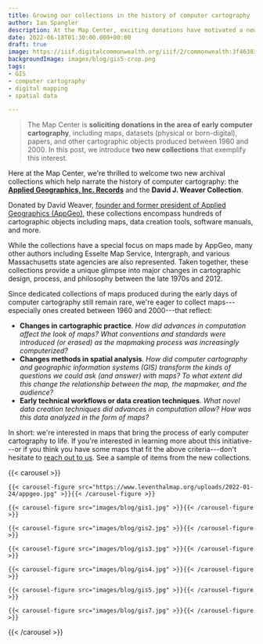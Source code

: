 ```yaml
---
title: Growing our collections in the history of computer cartography
author: Ian Spangler
description: At the Map Center, exciting donations have motivated a new collections interest
date: 2022-06-18T01:30:00.000+00:00
draft: true
image: https://iiif.digitalcommonwealth.org/iiif/2/commonwealth:3f463831d/767,440,14004,6047/full/0/default.jpg
backgroundImage: images/blog/gis5-crop.png
tags:
- GIS
- computer cartography
- digital mapping
- spatial data

---
```


>The Map Center is **soliciting donations in the area of early computer cartography**, including maps, datasets (physical or born-digital), papers, and other cartographic objects produced between 1960 and 2000. In this post, we introduce **two new collections** that exemplify this interest.

Here at the Map Center, we're thrilled to welcome two new archival collections which help narrate the history of computer cartography: the **[Applied Geographics, Inc. Records](https://www.leventhalmap.org/collections/archival-collections/)** and the **David J. Weaver Collection**.

Donated by David Weaver, [founder and former president of Applied Geographics (AppGeo)](https://www.appgeo.com/tribute-to-a-benevolent-founder/), these collections encompass hundreds of cartographic objects including maps, data creation tools, software manuals, and more. 

While the collections have a special focus on maps made by AppGeo, many other authors including Esselte Map Service, Intergraph, and various Massachusetts state agencies are also represented. Taken together, these collections provide a unique glimpse into major changes in cartographic design, process, and philosophy between the late 1970s and 2012.

Since dedicated collections of maps produced during the early days of computer cartography still remain rare, we're eager to collect maps---especially ones created between 1960 and 2000---that reflect:

* **Changes in cartographic practice**. *How did advances in computation affect the look of maps? What conventions and standards were introduced (or erased) as the mapmaking process was increasingly computerized?*
* **Changes methods in spatial analysis**. *How did computer cartography and geographic information systems (GIS) transform the kinds of questions we could ask (and answer) with maps? To what extent did this change the relationship between the map, the mapmaker, and the audience?*
* **Early technical workflows or data creation techniques**. *What novel data creation techniques did advances in computation allow? How was this data analyzed in the form of maps?*

In short: we're interested in maps that bring the process of early computer cartography to life. If you're interested in learning more about this initiative---or if you think you have some maps that fit the above criteria---don't hesitate to [reach out to us](https://www.leventhalmap.org/research/geospatial/). See a sample of items from the new collections.

{{< carousel >}}

    {{< carousel-figure src="https://www.leventhalmap.org/uploads/2022-01-24/appgeo.jpg" >}}{{< /carousel-figure >}}
    
    {{< carousel-figure src="images/blog/gis1.jpg" >}}{{< /carousel-figure >}}

    {{< carousel-figure src="images/blog/gis2.jpg" >}}{{< /carousel-figure >}}

    {{< carousel-figure src="images/blog/gis3.jpg" >}}{{< /carousel-figure >}}

    {{< carousel-figure src="images/blog/gis4.jpg" >}}{{< /carousel-figure >}}

    {{< carousel-figure src="images/blog/gis5.jpg" >}}{{< /carousel-figure >}}

    {{< carousel-figure src="images/blog/gis7.jpg" >}}{{< /carousel-figure >}}

{{< /carousel >}}

<!-- ### Why "early computer cartography?"

Like many disciplines and professions, cartography underwent radical changes during the advent of computing. In his 1959 article ["Automation and Cartography"](https://www.jstor.org/stable/212211?seq=1), Waldo Tobler suggested we view the map "as a complex data-processing system." This suggestion would prove to be very prescient, as it was only three years later that a team of land use mappers in Canada coined the term "geographic information system."

Ironically, the networks of 

### The Applied Geographics, Inc. Records

In part, this is what makes the collections so distinct:  By focusing on a particular company's impact on GIS across the New England region, these collections add depth to a [well](https://bpl.bibliocommons.com/v2/record/S75C504966) [documented](https://bpl.bibliocommons.com/v2/record/S75C2037006) [history](https://www.wiley.com/en-us/GIS:+A+Short+Introduction-p-9780631235330)

### The David J. Weaver Collection



Today, computer cartography is more commonly known as geographic information systems, or GIS. , or the use of computers to create, store, and analyze spatial data, comprises an important part of our work here at the Map Center. We use GIS software to [make original maps](https://collections.leventhalmap.org/search/commonwealth:4t64k502g), create [data visualizations](https://birds-eye-cards.glitch.me/), and [build tools for exploring historic collections](https://atlascope.leventhalmap.org).

In addition to being GIS users, we're also fascinated by how GIS has transformed the practices surrounding cartography and spatial analysis.   nd while the history of GIS has been [fairly](https://www.wiley.com/en-us/GIS:+A+Short+Introduction-p-9780631235330) [well](https://bpl.bibliocommons.com/v2/record/S75C504966) [documented](https://bpl.bibliocommons.com/v2/record/S75C2037006), dedicated collections of maps produced during its early days still remain rare.[^1] That's why  -->

<!-- {{< figure src="/images/blog/gis2.jpg" caption="Shadeset for electrostatic plotter, from the *David J. Weaver Collection*" class="figure-right" >}}

{{< figure src="https://community.esri.com/legacyfs/online/416793_pastedImage_4.png" caption="[Esri's color picker tool](https://community.esri.com/t5/arcgis-pro-ideas/arcgis-pro-eye-dropper-tool/idi-p/926402) in ArcGIS Pro" class="figure-right" >}} -->

<!-- For example, this **shadeset** was used to {{<popup src="/images/blog/gis2-crop.png" class="popupTooltip" target="blank">}}select colors on an electrostatic plotter.{{</popup>}}Electrostatic plotters were commonly used for map printing in the 1980s and '90s, until laser printing became widely affordable and accessible.

The shadeset bears a good deal of resemblance to modern cartography color pickers, like this editor in ArcGIS Pro or the popular [ColorBrewer tool](https://colorbrewer2.org/#type=sequential&scheme=BuGn&n=3).  At the same time, the shadeset is a hybrid: produced computationally, but . In other words, resources like the shadeset aren't mere nostalgia for a time when printers were a little different: they help illuminate the material histories and practices associated with geography, computation, and GIS. -->

<!-- ### Major areas of collecting interest



In 1962, the landscape architect Ian McHarg devised [the "layer-cake" method](https://metropolismag.com/viewpoints/mcharg-design-with-nature-50th-anniversary/) of visualizing geospatial data. 



Over the next few months, we'll be writing deeper dives . Until then, take a look through some of the recent acquisitions below, or [schedule a visit to explore items from the collection in person](https://www.leventhalmap.org/research/).



LINKS

https://apogeospatial.com/the-enduring-legacy-of-howard-fisher/
https://pubs.usgs.gov/of/1997/of97-269/krumm.html
https://en.wikipedia.org/wiki/Plotter#Electrostatic_plotters


"Today's GIS professionals may be excused for not knowing the many pathways that comprise the current global mosaic of GIS systems, methods, people, and projoects," writes Timothy W. Foresman in his *History of Geographic Information Systems*. "Indeed thousands of attendees at annual vendor-organized GIS user conferences may be patently ignorant of any specific vendor's place in this history."[^2]

The situation Foresman's observation rings true today, despite the fact that he wrote those sentences in 1998. -->
